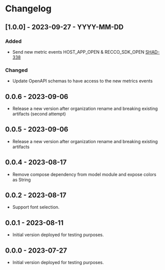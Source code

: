 # Changelog

## [1.0.0] - 2023-09-27 - YYYY-MM-DD

### Added 
- Send new metric events HOST_APP_OPEN & RECCO_SDK_OPEN [SHAD-338](https://vilua.atlassian.net/browse/SHAD-338)

### Changed 
- Update OpenAPI schemas to have access to the new metrics events

## 0.0.6 - 2023-09-06

- Release a new version after organization rename and breaking existing artifacts (second attempt)

## 0.0.5 - 2023-09-06

- Release a new version after organization rename and breaking existing artifacts

## 0.0.4 - 2023-08-17

- Remove compose dependency from model module and expose colors as String

## 0.0.2 - 2023-08-17

- Support font selection.

## 0.0.1 - 2023-08-11

- Initial version deployed for testing purposes.

## 0.0.0 - 2023-07-27

- Initial version deployed for testing purposes.
